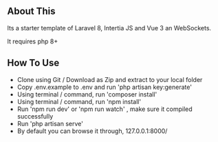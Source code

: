 ## About This

Its a starter template of Laravel 8, Intertia JS and Vue 3 an WebSockets.

It requires php 8+

## How To Use

- Clone using Git / Download as Zip and extract to your local folder
- Copy .env.example to .env and run 'php artisan key:generate'
- Using terminal / command, run 'composer install'
- Using terminal / command, run 'npm install'
- Run 'npm run dev' or 'npm run watch' , make sure it compiled successfully 
- Run 'php artisan serve'
- By default you can browse it through, 127.0.0.1:8000/
